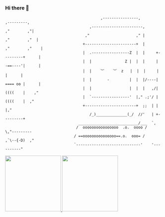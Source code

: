  ### Hi there 👋

                                               ,----------------,              ,---------,
                                          ,-----------------------,          ,"        ,"|
                                        ,"                     ," |        ,"        ,"  |
                                       +-----------------------+  |      ,"        ,"    |
                                       |  .-----------------Z  |  |     +---------+      |
                                       |  |               Z |  |  |     | -==----'|      |
                                       |  |    ︶    ︶  z   |  |  |     |         |      |
                                       |  |       -         |  |  |/----| ==== oo |      |
                                       |  |                 |  |  |   ,/| ((((    |    ,"
                                       |  `-----------------'  |," .;'/ | ((((    |  ,"
                                       +-----------------------+  ;;  | |         |,"     
                                          /_)______________(_/  //'   | +---------+
                                     ___________________________/___  `,
                                    /  oooooooooooooooo  .o.  oooo /    \,"---------
                                   / ==ooooooooooooooo==.o.  ooo= /    ,`\--{-D)  ,"
                                   `-----------------------------'    '----------"

 <div>
  <a href="https://github.com/nicollaslopes">
  <img height="180em" src="https://github-readme-stats.vercel.app/api?username=nicollaslopes&show_icons=true&theme=dracula&include_all_commits=true&count_private=true"/>
  <img height="180em" src="https://github-readme-stats.vercel.app/api/top-langs/?username=nicollaslopes&layout=compact&langs_count=7&theme=dracula"/>
</div>

 


